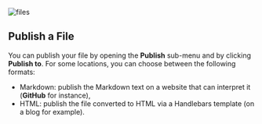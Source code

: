 
![files](https://github.com/mhd8a/demopages/assets/139964315/fb149e9a-df06-4b7a-a71a-43f3cac14e01)
## Publish a File

You can publish your file by opening the **Publish** sub-menu and by clicking **Publish to**. For some locations, you can choose between the following formats:

- Markdown: publish the Markdown text on a website that can interpret it (**GitHub** for instance),
- HTML: publish the file converted to HTML via a Handlebars template (on a blog for example).

